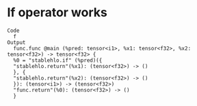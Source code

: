 # If operator works

    Code
      f
    Output
      func.func @main (%pred: tensor<i1>, %x1: tensor<f32>, %x2: tensor<f32>) -> tensor<f32> {
      %0 = "stablehlo.if" (%pred)({
      "stablehlo.return"(%x1): (tensor<f32>) -> ()
      }, {
      "stablehlo.return"(%x2): (tensor<f32>) -> ()
      }): (tensor<i1>) -> (tensor<f32>)
      "func.return"(%0): (tensor<f32>) -> ()
      }

